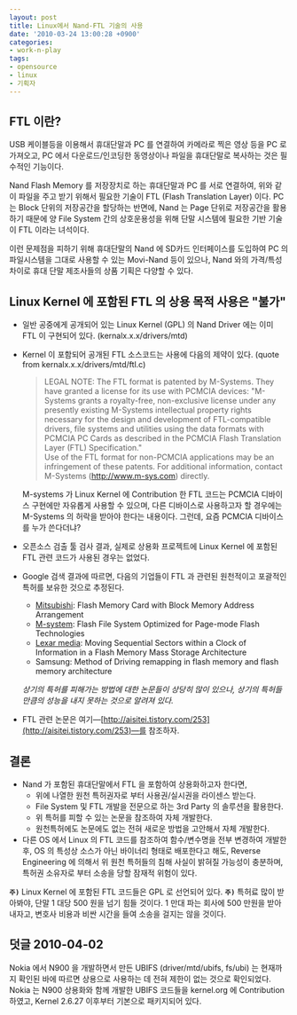 ```yaml
---
layout: post
title: Linux에서 Nand-FTL 기술의 사용
date: '2010-03-24 13:00:28 +0900'
categories:
- work-n-play
tags:
- opensource
- linux
- 기획자
---
```


## FTL 이란?

USB 케이블등을 이용해서 휴대단말과 PC 를 연결하여 카메라로 찍은 영상 등을 PC 로 가져오고, PC 에서 다운로드/인코딩한 동영상이나 파일을 휴대단말로 복사하는 것은 필수적인 기능이다.

Nand Flash Memory 를 저장장치로 하는 휴대단말과 PC 를 서로 연결하여, 위와 같이 파일을 주고 받기 위해서 필요한 기술이 FTL (Flash Translation Layer) 이다. PC 는 Block 단위의 저장공간을 할당하는 반면에, Nand 는 Page 단위로 저장공간을 활용하기 때문에 양 File System 간의 상호운용성을 위해 단말 시스템에 필요한 기반 기술이 FTL 이라는 녀석이다.

이런 문제점을 피하기 위해 휴대단말의 Nand 에 SD카드 인터페이스를 도입하여 PC 의 파일시스템을 그대로 사용할 수 있는 Movi-Nand 등이 있으나, Nand 와의 가격/특성 차이로 휴대 단말 제조사들의 상품 기획은 다양할 수 있다.

## Linux Kernel 에 포함된 FTL 의 상용 목적 사용은 "불가"

- 일반 공중에게 공개되어 있는 Linux Kernel (GPL) 의 Nand Driver 에는 이미 FTL 이 구현되어 있다. (kernalx.x.x/drivers/mtd)
- Kernel 이 포함되어 공개된 FTL 소스코드는 사용에 다음의 제약이 있다. (quote from kernalx.x.x/drivers/mtd/ftl.c)

  > LEGAL NOTE: The FTL format is patented by M-Systems. They have granted a license for its use with PCMCIA devices: "M-Systems grants a royalty-free, non-exclusive license under any presently existing M-Systems intellectual property rights necessary for the design and development of FTL-compatible drivers, file systems and utilities using the data formats with PCMCIA PC Cards as described in the PCMCIA Flash Translation Layer (FTL) Specification."<br/>
  > Use of the FTL format for non-PCMCIA applications may be an infringement of these patents. For additional information, contact M-Systems (http://www.m-sys.com) directly.

  M-systems 가 Linux Kernel 에 Contribution 한 FTL 코드는 PCMCIA 디바이스 구현에만 자유롭게 사용할 수 있으며, 다른 디바이스로 사용하고자 할 경우에는 M-Systems 의 허락을 받아야 한다는 내용이다. 그런데, 요즘 PCMCIA 디바이스를 누가 쓴다더냐?

- 오픈소스 검출 툴 검사 결과, 실제로 상용화 프로젝트에 Linux Kernel 에 포함된 FTL 관련 코드가 사용된 경우는 없었다.
- Google 검색 결과에 따르면, 다음의 기업들이 FTL 과 관련된 원천적이고 포괄적인 특허를 보유한 것으로 추정된다.

  - [Mitsubishi](http://deadwi.jaram.org/wiki/wikka.php?wakka=FlashMitsubishi): Flash Memory Card with Block Memory Address Arrangement
  - [M-system](http://deadwi.jaram.org/wiki/wikka.php?wakka=FlashMSystem): Flash File System Optimized for Page-mode Flash Technologies
  - [Lexar media](http://deadwi.jaram.org/wiki/wikka.php?wakka=FlashLexar): Moving Sequential Sectors within a Clock of Information in a Flash Memory Mass Storage Architecture
  - Samsung: Method of Driving remapping in flash memory and flash memory architecture

  *상기의 특허를 피해가는 방법에 대한 논문들이 상당히 많이 있으나, 상기의 특허들 만큼의 성능을 내지 못하는 것으로 알려져 있다.*

- FTL 관련 논문은 여기—[http://aisitei.tistory.com/253](http://aisitei.tistory.com/253)—를 참조하자.

## 결론

- Nand 가 포함된 휴대단말에서 FTL 을 포함하여 상용화하고자 한다면,
  - 위에 나열한 원천 특허권자로 부터 사용권/실시권을 라이센스 받는다.
  - File System 및 FTL 개발을 전문으로 하는 3rd Party 의 솔루션을 활용한다.
  - 위 특허를 피할 수 있는 논문을 참조하여 자체 개발한다.
  - 원천특허에도 논문에도 없는 전혀 새로운 방법을 고안해서 자체 개발한다.
- 다른 OS 에서 Linux 의 FTL 코드를 참조하여 함수/변수명을 전부 변경하여 개발한 후, OS 의 특성상 소스가 아닌 바이너리 형태로 배포한다고 해도, Reverse Engineering 에 의해서 위 원천 특허들의 침해 사실이 밝혀질 가능성이 충분하며, 특허권 소유자로 부터 소송을 당할 잠재적 위험이 있다.

**`주)`** Linux Kernel 에 포함된 FTL 코드들은 GPL 로 선언되어 있다.
**`주)`** 특허료 많이 받아봐야, 단말 1 대당 500 원을 넘기 힘들 것이다. 1 만대 파는 회사에 500 만원을 받아 내자고, 변호사 비용과 비싼 시간을 들여 소송을 걸지는 않을 것이다.

## 덧글 2010-04-02

Nokia 에서 N900 을 개발하면서 만든 UBIFS (driver/mtd/ubifs, fs/ubi) 는 현재까지 확인된 바에 따르면 상용으로 사용하는 데 전혀 제한이 없는 것으로 확인되었다. Nokia 는 N900 상용화와 함께 개발한 UBIFS 코드들을 kernel.org 에 Contribution 하였고, Kernel 2.6.27 이후부터 기본으로 패키지되어 있다.
